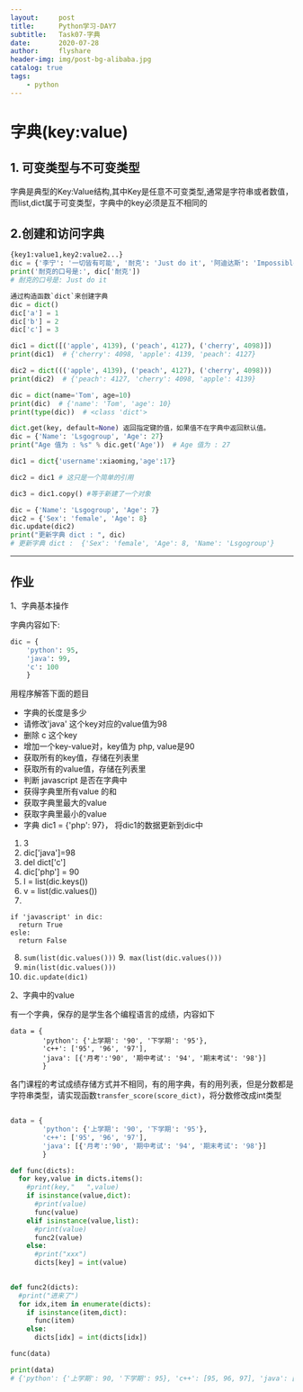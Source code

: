 ```yaml
---
layout:     post
title:      Python学习-DAY7
subtitle:   Task07-字典
date:       2020-07-28
author:     flyshare
header-img: img/post-bg-alibaba.jpg
catalog: true
tags:
    - python
---
```


# 字典(key:value)

## 1. 可变类型与不可变类型
字典是典型的Key:Value结构,其中Key是任意不可变类型,通常是字符串或者数值，而list,dict属于可变类型，字典中的key必须是互不相同的

## 2.创建和访问字典
```python
{key1:value1,key2:value2...}
dic = {'李宁': '一切皆有可能', '耐克': 'Just do it', '阿迪达斯': 'Impossible is nothing'}
print('耐克的口号是:', dic['耐克'])  
# 耐克的口号是: Just do it
```
```python
通过构造函数`dict`来创建字典
dic = dict()
dic['a'] = 1
dic['b'] = 2
dic['c'] = 3
```
```python
dic1 = dict([('apple', 4139), ('peach', 4127), ('cherry', 4098)])
print(dic1)  # {'cherry': 4098, 'apple': 4139, 'peach': 4127}

dic2 = dict((('apple', 4139), ('peach', 4127), ('cherry', 4098)))
print(dic2)  # {'peach': 4127, 'cherry': 4098, 'apple': 4139}
```
```python
dic = dict(name='Tom', age=10)
print(dic)  # {'name': 'Tom', 'age': 10}
print(type(dic))  # <class 'dict'>
```

```python
dict.get(key, default=None) 返回指定键的值，如果值不在字典中返回默认值。
dic = {'Name': 'Lsgogroup', 'Age': 27}
print("Age 值为 : %s" % dic.get('Age'))  # Age 值为 : 27
```

```python
dic1 = dict{'username':xiaoming,'age':17}

dic2 = dic1 # 这只是一个简单的引用

dic3 = dic1.copy() #等于新建了一个对象

```

```python
dic = {'Name': 'Lsgogroup', 'Age': 7}
dic2 = {'Sex': 'female', 'Age': 8}
dic.update(dic2)
print("更新字典 dict : ", dic)  
# 更新字典 dict :  {'Sex': 'female', 'Age': 8, 'Name': 'Lsgogroup'}
```

---
## 作业

1、字典基本操作

字典内容如下:

```python
dic = {
    'python': 95,
    'java': 99,
    'c': 100
    }
```

用程序解答下面的题目

- 字典的长度是多少
- 请修改'java' 这个key对应的value值为98
- 删除 c 这个key
- 增加一个key-value对，key值为 php, value是90
- 获取所有的key值，存储在列表里
- 获取所有的value值，存储在列表里
- 判断 javascript 是否在字典中
- 获得字典里所有value 的和
- 获取字典里最大的value
- 获取字典里最小的value
- 字典 dic1 = {'php': 97}， 将dic1的数据更新到dic中

1. 3
2. dic['java']=98
3. del dict['c']
4. dic['php'] = 90
5. l = list(dic.keys())
6. v = list(dic.values())
7. 
```
if 'javascript' in dic:
  return True
esle:
  return False
```
8. `sum(list(dic.values()))`
9.` max(list(dic.values()))`
10. `min(list(dic.values()))`
11. `dic.update(dic1)`

   
2、字典中的value
   
有一个字典，保存的是学生各个编程语言的成绩，内容如下
   
```
data = {
        'python': {'上学期': '90', '下学期': '95'},
        'c++': ['95', '96', '97'],
        'java': [{'月考':'90', '期中考试': '94', '期末考试': '98'}]
        }
```
   
各门课程的考试成绩存储方式并不相同，有的用字典，有的用列表，但是分数都是字符串类型，请实现函数`transfer_score(score_dict)`，将分数修改成int类型
   
```python
   
data = {
        'python': {'上学期': '90', '下学期': '95'},
        'c++': ['95', '96', '97'],
        'java': [{'月考':'90', '期中考试': '94', '期末考试': '98'}]
        }

def func(dicts):
  for key,value in dicts.items():
    #print(key,"   ",value)
    if isinstance(value,dict):
      #print(value)
      func(value)
    elif isinstance(value,list):
      #print(value)
      func2(value)
    else:
      #print("xxx")
      dicts[key] = int(value)
      

def func2(dicts):
  #print("进来了")
  for idx,item in enumerate(dicts):
    if isinstance(item,dict):
      func(item)
    else:
      dicts[idx] = int(dicts[idx])

func(data)

print(data)
# {'python': {'上学期': 90, '下学期': 95}, 'c++': [95, 96, 97], 'java': [{'月考': 90, '期中考试': 94, '期末考试': 98}]}


```
   
   
   
